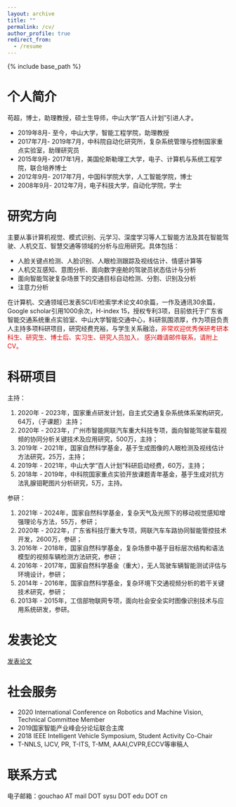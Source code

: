 ```yaml
---
layout: archive
title: ""
permalink: /cv/
author_profile: true
redirect_from:
  - /resume
---
```


{% include base_path %}

个人简介
======
苟超，博士，助理教授，硕士生导师，中山大学“百人计划”引进人才。

* 2019年8月- 至今，中山大学，智能工程学院，助理教授
* 2017年7月- 2019年7月，中科院自动化研究所，复杂系统管理与控制国家重点实验室，助理研究员
* 2015年9月- 2017年1月，美国伦斯勒理工大学，电子、计算机与系统工程学院，联合培养博士
* 2012年9月- 2017年7月，中国科学院大学，人工智能学院，博士
* 2008年9月- 2012年7月，电子科技大学，自动化学院，学士

研究方向
======
主要从事计算机视觉、模式识别、元学习、深度学习等人工智能方法及其在智能驾驶、人机交互、智慧交通等领域的分析与应用研究。具体包括：
* 人脸关键点检测、人脸识别、人眼检测跟踪及视线估计、情感计算等
* 人机交互感知、意图分析、面向数字座舱的驾驶员状态估计与分析
* 面向智能驾驶复杂场景下的交通目标自动检测、分割、识别及分析
* 注意力分析

在计算机、交通领域已发表SCI/EI检索学术论文40余篇，一作及通讯30余篇，Google scholar引用1000余次，H-index 15，授权专利3项，目前依托于广东省智能交通系统重点实验室、中山大学智能交通中心，科研氛围浓厚，作为项目负责人主持多项科研项目，研究经费充裕，与学生关系融洽，<font color="#dd0000">非常欢迎优秀保研考研本科生、研究生、博士后、实习生、研究人员加入，
感兴趣请邮件联系，请附上CV。</font>


科研项目
======
主持：
1.	2020年 - 2023年，国家重点研发计划，自主式交通复杂系统体系架构研究，64万，（子课题）主持；
2.	2020年 - 2023年，广州市智能网联汽车重大科技专项，面向智能驾驶车载视频的协同分析关键技术及应用研究，500万，主持；
2.	2019年 - 2021年，国家自然科学基金，基于生成图像的人眼检测及视线估计方法研究，25万，主持；
3.	2019年 - 2021年，中山大学“百人计划”科研启动经费，60万，主持；
4.	2018年 - 2019年，中科院国家重点实验开放课题青年基金，基于生成对抗方法乳腺钼靶图片分析研究，5万，主持。

参研：
1.	2021年 - 2024年，国家自然科学基金，复杂天气及光照下的移动视觉感知增强理论与方法，55万，参研；
2.  2020年 - 2022年，广东省科技厅重大专项，网联汽车车路协同智能管控技术开发，2600万，参研；
3.	2016年 - 2018年，国家自然科学基金，复杂场景中基于目标层次结构和语法模型的视频车辆检测方法研究，参研；
4.	2016年 - 2017年，国家自然科学基金（重大），无人驾驶车辆智能测试评估与环境设计，参研；
5.	2014年 - 2016年，国家自然科学基金，复杂环境下交通视频分析的若干关键技术研究，参研；
6.	2013年 - 2015年，工信部物联网专项，面向社会安全实时图像识别技术与应用系统研发，参研。 


发表论文
======
[发表论文](https://chaogou.github.io/publications/)   
  

社会服务
======

* 2020 International Conference on Robotics and Machine Vision, Technical Committee Member
* 2019国家智能产业峰会分论坛联合主席
* 2018 IEEE Intelligent Vehicle Symposium, Student Activity Co-Chair
* T-NNLS, IJCV, PR, T-ITS, T-MM, AAAI,CVPR,ECCV等审稿人
  
联系方式
======
电子邮箱：gouchao AT mail DOT sysu DOT edu DOT cn

